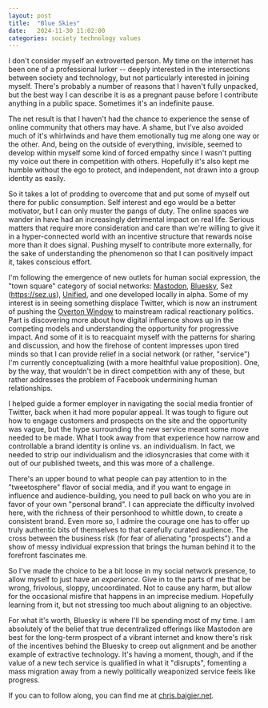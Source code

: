 ```yaml
---
layout: post
title:  "Blue Skies"
date:   2024-11-30 11:02:00
categories: society technology values
---
```

I don't consider myself an extroverted person. My time on the internet has been one of a professional lurker -- deeply interested in the intersections between society and technology, but not particularly interested in joining myself. There's probably a number of reasons that I haven't fully unpacked, but the best way I can describe it is as a pregnant pause before I contribute anything in a public space. Sometimes it's an indefinite pause.

The net result is that I haven't had the chance to experience the sense of online community that others may have. A shame, but I've also avoided much of it's whirlwinds and have them emotionally tug me along one way or the other. And, being on the outside of everything, invisible, seemed to develop within myself some kind of forced empathy since I wasn't putting my voice out there in competition with others. Hopefully it's also kept me humble without the ego to protect, and independent, not drawn into a group identity as easily.

So it takes a lot of prodding to overcome that and put some of myself out there for public consumption. Self interest and ego would be a better motivator, but I can only muster the pangs of duty. The online spaces we wander in have had an increasingly detrimental impact on real life. Serious matters that require more consideration and care than we're willing to give it in a hyper-connected world with an incentive structure that rewards noise more than it does signal. Pushing myself to contribute more externally, for the sake of understanding the phenomenon so that I can positively impact it, takes conscious effort.

I'm following the emergence of new outlets for human social expression, the "town square" category of social networks: [Mastodon](https://joinmastodon.org/), [Bluesky](https://bsky.app/), Sez (https://sez.us), [Unified](https://www.joinunified.us/), and one developed locally in alpha. Some of my interest is in seeing something displace Twitter, which is now an instrument of pushing the [Overton Window](https://en.wikipedia.org/wiki/Overton_window) to mainstream radical reactionary politics. Part is discovering more about how digital influence shows up in the competing models and understanding the opportunity for progressive impact. And some of it is to reacquaint myself with the patterns for sharing and discussion, and how the firehose of content impresses upon tired minds so that I can provide relief in a social network (or rather, "service") I'm currently conceptualizing (with a more healthful value proposition). One, by the way, that wouldn't be in direct competition with any of these, but rather addresses the problem of Facebook undermining human relationships.

I helped guide a former employer in navigating the social media frontier of Twitter, back when it had more popular appeal. It was tough to figure out how to engage customers and prospects on the site and the opportunity was vague, but the hype surrounding the new service meant some move needed to be made. What I took away from that experience how narrow and controllable a brand identity is online vs. an individualism. In fact, we needed to strip our individualism and the idiosyncrasies that come with it out of our published tweets, and this was more of a challenge.

There's an upper bound to what people can pay attention to in the "tweetosphere" flavor of social media, and if you want to engage in influence and audience-building, you need to pull back on who you are in favor of your own "personal brand". I can appreciate the difficulty involved here, with the richness of their personhood to whittle down, to create a consistent brand. Even more so, I admire the courage one has to offer up truly authentic bits of themselves to that carefully curated audience. The cross between the business risk (for fear of alienating "prospects") and a show of messy individual expression that brings the human behind it to the forefront fascinates me.

So I've made the choice to be a bit loose in my social network presence, to allow myself to just have an _experience_. Give in to the parts of me that be wrong, frivolous, sloppy, uncoordinated. Not to cause any harm, but allow for the occasional misfire that happens in an imprecise medium. Hopefully learning from it, but not stressing too much about aligning to an objective.

For what it's worth, Bluesky is where I'll be spending most of my time. I am absolutely of the belief that true decentralized offerings like Mastodon are best for the long-term prospect of a vibrant internet and know there's risk of the incentives behind the Bluesky to creep out alignment and be another example of extractive technology. It's having a moment, though, and if the value of a new tech service is qualified in what it "disrupts", fomenting a mass migration away from a newly politically weaponized service feels like progress.

If you can to follow along, you can find me at [chris.bajgier.net](https://bsky.app/profile/chris.bajgier.net).
<!-- Bluesky widget generator from https://bsky-widget.srbh.dev/ -->
<bsky-widget handle="chris.bajgier.net"></bsky-widget>

<script src="https://unpkg.com/bsky-widget@~0.1/dist/index.js" type="module">
</script>
